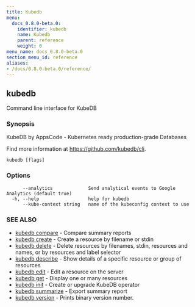 ```yaml
---
title: Kubedb
menu:
  docs_0.8.0-beta.0:
    identifier: kubedb
    name: Kubedb
    parent: reference
    weight: 0
menu_name: docs_0.8.0-beta.0
section_menu_id: reference
aliases:
- /docs/0.8.0-beta.0/reference/
---
```


## kubedb

Command line interface for KubeDB

### Synopsis

KubeDB by AppsCode - Kubernetes ready production-grade Databases 

Find more information at https://github.com/kubedb/cli.

```
kubedb [flags]
```

### Options

```
      --analytics             Send analytical events to Google Analytics (default true)
  -h, --help                  help for kubedb
      --kube-context string   name of the kubeconfig context to use
```

### SEE ALSO

* [kubedb compare](/docs/0.8.0-beta.0/reference/kubedb_compare)	 - Compare summary reports
* [kubedb create](/docs/0.8.0-beta.0/reference/kubedb_create)	 - Create a resource by filename or stdin
* [kubedb delete](/docs/0.8.0-beta.0/reference/kubedb_delete)	 - Delete resources by filenames, stdin, resources and names, or by resources and label selector
* [kubedb describe](/docs/0.8.0-beta.0/reference/kubedb_describe)	 - Show details of a specific resource or group of resources
* [kubedb edit](/docs/0.8.0-beta.0/reference/kubedb_edit)	 - Edit a resource on the server
* [kubedb get](/docs/0.8.0-beta.0/reference/kubedb_get)	 - Display one or many resources
* [kubedb init](/docs/0.8.0-beta.0/reference/kubedb_init)	 - Create or upgrade KubeDB operator
* [kubedb summarize](/docs/0.8.0-beta.0/reference/kubedb_summarize)	 - Export summary report
* [kubedb version](/docs/0.8.0-beta.0/reference/kubedb_version)	 - Prints binary version number.


